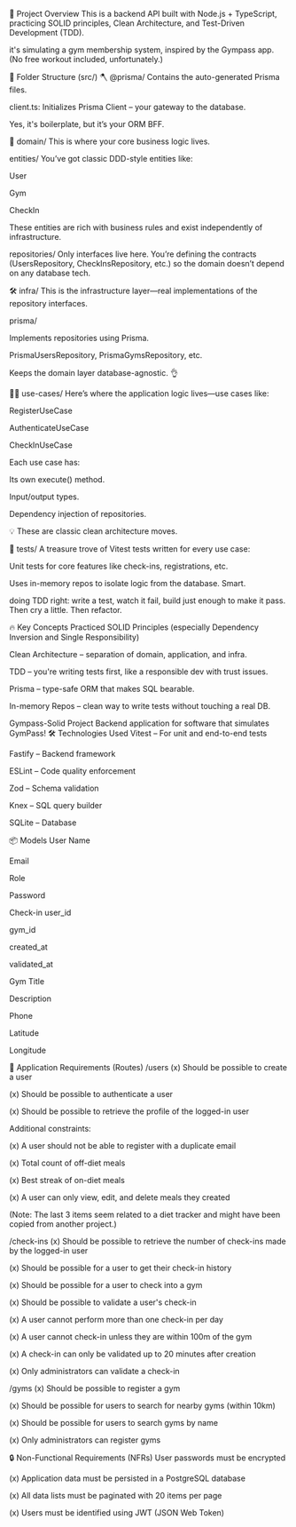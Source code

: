 🧠 Project Overview
This is a backend API built with Node.js + TypeScript, practicing SOLID principles, Clean Architecture, and Test-Driven Development (TDD).

 it's simulating a gym membership system, inspired by the Gympass app. (No free workout included, unfortunately.)

📁 Folder Structure (src/)
🪓 @prisma/
Contains the auto-generated Prisma files.

client.ts: Initializes Prisma Client – your gateway to the database.

Yes, it's boilerplate, but it’s your ORM BFF.

🧠 domain/
This is where your core business logic lives.

entities/
You’ve got classic DDD-style entities like:

User

Gym

CheckIn

These entities are rich with business rules and exist independently of infrastructure.

repositories/ Only interfaces live here. You’re defining the contracts (UsersRepository, CheckInsRepository, etc.) so the domain doesn’t depend on any database tech.

🛠 infra/
This is the infrastructure layer—real implementations of the repository interfaces.

prisma/

Implements repositories using Prisma.

PrismaUsersRepository, PrismaGymsRepository, etc.

Keeps the domain layer database-agnostic. 👌

🤹‍♂️ use-cases/
Here’s where the application logic lives—use cases like:

RegisterUseCase

AuthenticateUseCase

CheckInUseCase

Each use case has:

Its own execute() method.

Input/output types.

Dependency injection of repositories.

💡 These are classic clean architecture moves.

🧪 tests/
A treasure trove of Vitest tests written for every use case:

Unit tests for core features like check-ins, registrations, etc.

Uses in-memory repos to isolate logic from the database. Smart.

 doing TDD right: write a test, watch it fail, build just enough to make it pass. Then cry a little. Then refactor.

🔥 Key Concepts Practiced
SOLID Principles (especially Dependency Inversion and Single Responsibility)

Clean Architecture – separation of domain, application, and infra.

TDD – you're writing tests first, like a responsible dev with trust issues.

Prisma – type-safe ORM that makes SQL bearable.

In-memory Repos – clean way to write tests without touching a real DB.




Gympass-Solid Project
Backend application for software that simulates GymPass!
🛠️ Technologies Used
Vitest – For unit and end-to-end tests

Fastify – Backend framework

ESLint – Code quality enforcement

Zod – Schema validation

Knex – SQL query builder

SQLite – Database

📦 Models
User
Name

Email

Role

Password

Check-in
user_id

gym_id

created_at

validated_at

Gym
Title

Description

Phone

Latitude

Longitude

📌 Application Requirements (Routes)
/users
 (x) Should be possible to create a user 

 (x) Should be possible to authenticate a user

 (x) Should be possible to retrieve the profile of the logged-in user

Additional constraints:

 (x) A user should not be able to register with a duplicate email

 (x) Total count of off-diet meals

 (x) Best streak of on-diet meals

 (x) A user can only view, edit, and delete meals they created

(Note: The last 3 items seem related to a diet tracker and might have been copied from another project.)

/check-ins
 (x) Should be possible to retrieve the number of check-ins made by the logged-in user

 (x) Should be possible for a user to get their check-in history

 (x) Should be possible for a user to check into a gym

 (x) Should be possible to validate a user's check-in

 (x) A user cannot perform more than one check-in per day

 (x) A user cannot check-in unless they are within 100m of the gym

 (x) A check-in can only be validated up to 20 minutes after creation

 (x) Only administrators can validate a check-in

/gyms
 (x) Should be possible to register a gym

 (x) Should be possible for users to search for nearby gyms (within 10km)

 (x) Should be possible for users to search gyms by name

 (x) Only administrators can register gyms

🔒 Non-Functional Requirements (NFRs)
 User passwords must be encrypted

 (x) Application data must be persisted in a PostgreSQL database

 (x) All data lists must be paginated with 20 items per page

 (x) Users must be identified using JWT (JSON Web Token)

